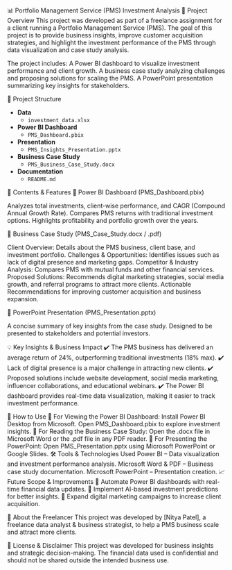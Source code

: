 📊 Portfolio Management Service (PMS) Investment Analysis
🚀 Project Overview
This project was developed as part of a freelance assignment for a client running a Portfolio Management Service (PMS). The goal of this project is to provide business insights, improve customer acquisition strategies, and highlight the investment performance of the PMS through data visualization and case study analysis.

The project includes:
A Power BI dashboard to visualize investment performance and client growth.
A business case study analyzing challenges and proposing solutions for scaling the PMS.
A PowerPoint presentation summarizing key insights for stakeholders.

📂 Project Structure
- **Data**
  - `investment_data.xlsx`
- **Power BI Dashboard**
  - `PMS_Dashboard.pbix`
- **Presentation**
  - `PMS_Insights_Presentation.pptx`
- **Business Case Study**
  - `PMS_Business_Case_Study.docx`
- **Documentation**
  - `README.md`

📌 Contents & Features
🔹 Power BI Dashboard (PMS_Dashboard.pbix)

Analyzes total investments, client-wise performance, and CAGR (Compound Annual Growth Rate).
Compares PMS returns with traditional investment options.
Highlights profitability and portfolio growth over the years.

🔹 Business Case Study (PMS_Case_Study.docx / .pdf)

Client Overview: Details about the PMS business, client base, and investment portfolio.
Challenges & Opportunities: Identifies issues such as lack of digital presence and marketing gaps.
Competitor & Industry Analysis: Compares PMS with mutual funds and other financial services.
Proposed Solutions: Recommends digital marketing strategies, social media growth, and referral programs to attract more clients.
Actionable Recommendations for improving customer acquisition and business expansion.

🔹 PowerPoint Presentation (PMS_Presentation.pptx)

A concise summary of key insights from the case study.
Designed to be presented to stakeholders and potential investors.

💡 Key Insights & Business Impact
✔️ The PMS business has delivered an average return of 24%, outperforming traditional investments (18% max).
✔️ Lack of digital presence is a major challenge in attracting new clients.
✔️ Proposed solutions include website development, social media marketing, influencer collaborations, and educational webinars.
✔️ The Power BI dashboard provides real-time data visualization, making it easier to track investment performance.

📖 How to Use
🔹 For Viewing the Power BI Dashboard:
Install Power BI Desktop from Microsoft.
Open PMS_Dashboard.pbix to explore investment insights.
🔹 For Reading the Business Case Study:
Open the .docx file in Microsoft Word or the .pdf file in any PDF reader.
🔹 For Presenting the PowerPoint:
Open PMS_Presentation.pptx using Microsoft PowerPoint or Google Slides.
🛠️ Tools & Technologies Used
Power BI – Data visualization and investment performance analysis.
Microsoft Word & PDF – Business case study documentation.
Microsoft PowerPoint – Presentation creation.
📈 Future Scope & Improvements
🔸 Automate Power BI dashboards with real-time financial data updates.
🔸 Implement AI-based investment predictions for better insights.
🔸 Expand digital marketing campaigns to increase client acquisition.

💼 About the Freelancer
This project was developed by [Nitya Patel], a freelance data analyst & business strategist, to help a PMS business scale and attract more clients.

📌 License & Disclaimer
This project was developed for business insights and strategic decision-making.
The financial data used is confidential and should not be shared outside the intended business use.

